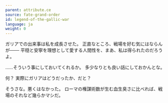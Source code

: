 ```yaml
---
parent: attribute.ce
source: fate-grand-order
id: legend-of-the-gallic-war
language: ja
weight: 0
---
```


ガリアでの出来事は私を成長させた。
正直なところ、戦場を好む気にはならんが───
平穏と安寧を理想として愛する人間性を、まあ、私は得られたのだろうよ。

……そういう事にしておいてくれるか。
多少なりとも良い話にしておかんとな。

何？
実際にガリアはどうだったか、だと？

そうさな。悪くはなかった。
ローマの権謀術数が生む血生臭さに比べれば、戦場のそれなど幾らかマシだ。
